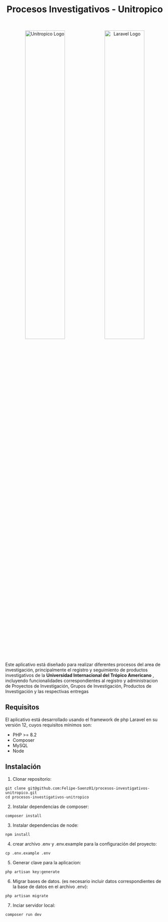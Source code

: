 <h1 align="center" >Procesos Investigativos - Unitropico</h1></br>
<p align="center"><a href="https://unitropico.edu.co" target="_blank"><img src="https://i.postimg.cc/GtJMcSLD/LOGO-1024x601.png" width=50% alt="Unitropico Logo"></a><a href="https://laravel.com" target="_blank"><img width=50% src="https://raw.githubusercontent.com/laravel/art/master/logo-lockup/5%20SVG/2%20CMYK/1%20Full%20Color/laravel-logolockup-cmyk-red.svg"  alt="Laravel Logo"></a></p></br>
<p>Este aplicativo está diseñado para realizar diferentes procesos del area de investigación, principalmente el registro y seguimiento de productos investigativos de la <strong>Universidad Internacional del Trópico Americano</strong> , incluyendo funcionalidades correspondientes al registro y administracion de Proyectos de Investigación, Grupos de Investigación, Productos de Investigación y las respectivas entregas</p>

## Requisitos

El aplicativo está desarrollado usando el framework de php Laravel en su versión 12, cuyos requisitos mínimos son:
- PHP >= 8.2
- Composer
- MySQL
- Node

## Instalación

1. Clonar repositorio:
```Git
git clone git@github.com:Felipe-Saenz01/procesos-investigativos-unitropico.git
cd procesos-investigativos-unitropico
```

2. Instalar dependencias de composer:
```
composer install
```

3. Instalar dependencias de node:
```
npm install
```

4. crear archivo .env y .env.example para la configuración del proyecto:
```
cp .env.example .env
```

5. Generar clave para la aplicacion:
```
php artisan key:generate
```

6. Migrar bases de datos. (es necesario incluir datos correspondientes de la base de datos en el archivo .env):
```
php artisan migrate
```

7. Inciar servidor local:
```
composer run dev
```